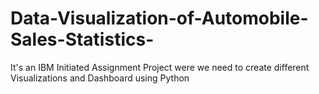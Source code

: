 # Data-Visualization-of-Automobile-Sales-Statistics-
It's an IBM Initiated Assignment Project were we need to create different Visualizations and Dashboard using Python
